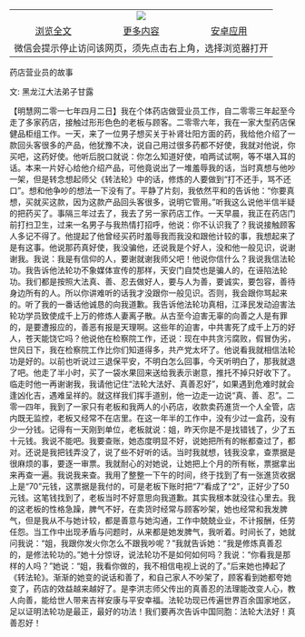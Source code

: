 

<table>
  <tr>
    <td align="center" colspan="3">
      <a href="https://github.com/ogate/ogate/blob/master/README.md"><img src="https://cloud.githubusercontent.com/assets/11880933/13434984/f430fae2-e012-11e5-814f-c2df1e82b247.jpg"/></a>
    </td>
  </tr>
  <tr>
    <td align="center">
      <a href="https://s3.ap-south-1.amazonaws.com/ogatem/oGate.htm?c815766&from=oNote">浏览全文</a>
    </td>
    <td align="center">
      <a href="https://s3.ap-south-1.amazonaws.com/ogatem/oGate.htm?from=oNote">更多内容</a>
    </td>
    <td align="center">
      <a href="https://raw.githubusercontent.com/ogate/up/master/ogate.apk">安卓应用</a>
    </td>
  </tr>
  <tr>
    <td align="center" colspan="3">
      微信会提示停止访问该网页，须先点击右上角，选择浏览器打开
    </td>
  </tr>
</table>    


药店营业员的故事


文: 黑龙江大法弟子甘露




【明慧网二零一七年四月二日】我在个体药店做营业员工作，自二零零三年起至今走了多家药店，接触过形形色色的老板与顾客。二零零六年，我在一家大型药店保健品柜组工作。一天，来了一位男子想买关于补肾壮阳方面的药，我给他介绍了一款回头客很多的产品，他犹豫不决，说自己用过很多药都不好使，我就对他说，你买吧，这药好使。他听后脱口就说：你怎么知道好使，咱两试试啊，等不堪入耳的话。本来一片好心给他介绍产品，可他竟说出了一堆羞辱我的话，当时真想与他吵一架，但是转念想起师父《转法轮》中的话，修炼的人要做到“打不还手，骂不还口”。想和他争吵的想法一下没有了。平静了片刻，我依然平和的告诉他：“你要真想，买就买这款，因为这款产品回头客很多，说明它管用。”听我这么说他半信半疑的把药买了。事隔三年过去了，我去了另一家药店工作。一天早晨，我正在药店门前打扫卫生，过来一名男子与我热情打招呼，他说：你不认识我了？我说接触顾客人多记不得了。他提起了他曾经买药时羞辱我而我没和跟他计较的事，我想起来了是有这事。他说那药真好使，我没骗他，还说我是个好人，没和他一般见识，说谢谢我。我说：我是有信仰的人，要谢就谢我师父吧！他说你信什么？我说我信法轮功。我告诉他法轮功不象媒体宣传的那样，天安门自焚也是骗人的，在诬陷法轮功。我们都是按照大法真、善、忍去做好人，要与人为善，要诚实，要包容，善待身边所有的人。所以你讲难听的话我才没跟你一般见识。否则，我会跟你骂起来的。听了我的一番话他诚恳的向我道歉。我告诉他法轮功真相，江泽民发动迫害法轮功学员致使成千上万的修炼人妻离子散。从古至今迫害无辜的向善之人是有罪的，是要遭报应的，善恶有报是天理啊。这些年的迫害，中共害死了成千上万的好人，苍天能饶它吗？他说他在检察院工作，还说：现在中共贪污腐败，假冒伪劣，世风日下，我在检察院工作比你们知道得多，共产党太坏了。他说看我就相信法轮功是好的。以前也听说过三退保平安，不明白怎么回事，今天听明白了，那我就退了吧。他走了半小时，买了一袋水果回来送给我表示谢意，推托不掉只好收下了。临走时他一再谢谢我，我请他记住“法轮大法好、真善忍好”，如果遇到危难时就会逢凶化吉，遇难呈祥的。就这样我们挥手道别，他一边走一边说“真、善、忍”。二零一四年，我到了一家只有老板和我两人的小药店，收款卖药進货一个人全管，店内既无监控，老板又经常不在店里。在这一年半的工作中，没有少过一盒药，没有少一分钱。记得有一天刚到单位，老板就说：姐，昨天你是不是找错钱了，少了五十元钱。我说不能吧。我要查账，她态度明显不好，说她把所有的帐都查过了，都对。还说是我把钱弄没了，说了些不好听的话。当时我就想，钱我没拿，查票据是很麻烦的事，要逐一审票。我就耐心的对她说，让她把上个月的所有帐，票据拿出来再查一遍。我说我来查。我用了整整一下午的时间，终于找到了有一张進货收据上是“70”元钱，这票据是我付的，可是老板下账时把“7”看成了“2”，正好少了50元钱。这笔钱找到了，老板当时不好意思向我道歉。其实我根本就没往心里去。我的这老板的性格急躁，脾气不好，在卖货时经常与顾客吵架，她也经常和我发脾气，但是我从不与她计较，都是善意与她沟通，工作中兢兢业业，不计报酬，任劳任怨。当工作中出现矛盾与问题时，从来都是她发脾气，我听着。时间长了，她就问我说：“姐，我跟你发火你怎么不跟我吵呢？”我就告诉她：“我是修炼真善忍的，是修法轮功的。”她十分惊讶，说法轮功不是如何如何吗？我说：“你看我是那样的人吗？”她说：“姐，我看你做的，我不相信电视上说的了。”后来她也捧起了《转法轮》。渐渐的她变的说话和善了，和自己家人不吵架了，顾客看到她都夸她变了，药店的效益越来越好了。是李洪志师父传出的真善忍的法理能改变人心，教人向善，能给世人带来吉祥安康与平安幸福。法轮功现已传遍世界百余国家地区，足以证明法轮功是最正，最好的功法！我们要再次告诉中国同胞：法轮大法好！真善忍好！


